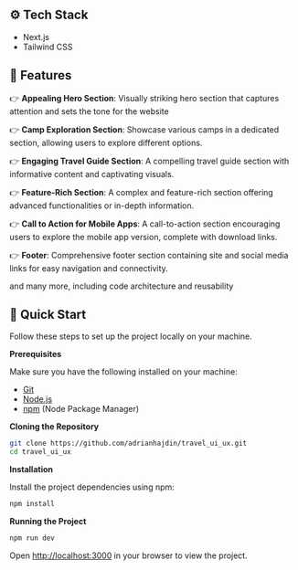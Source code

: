 


## <a name="tech-stack">⚙️ Tech Stack</a>

- Next.js
- Tailwind CSS

## <a name="features">🔋 Features</a>

👉 **Appealing Hero Section**: Visually striking hero section that captures attention and sets the tone for the website

👉 **Camp Exploration Section**: Showcase various camps in a dedicated section, allowing users to explore different options.

👉 **Engaging Travel Guide Section**: A compelling travel guide section with informative content and captivating visuals.

👉 **Feature-Rich Section**: A complex and feature-rich section offering advanced functionalities or in-depth information.

👉 **Call to Action for Mobile Apps**: A call-to-action section encouraging users to explore the mobile app version, complete with download links.

👉 **Footer**: Comprehensive footer section containing site and social media links for easy navigation and connectivity.

and many more, including code architecture and reusability 

## <a name="quick-start">🤸 Quick Start</a>

Follow these steps to set up the project locally on your machine.

**Prerequisites**

Make sure you have the following installed on your machine:

- [Git](https://git-scm.com/)
- [Node.js](https://nodejs.org/en)
- [npm](https://www.npmjs.com/) (Node Package Manager)

**Cloning the Repository**

```bash
git clone https://github.com/adrianhajdin/travel_ui_ux.git
cd travel_ui_ux
```

**Installation**

Install the project dependencies using npm:

```bash
npm install
```

**Running the Project**

```bash
npm run dev
```

Open [http://localhost:3000](http://localhost:3000) in your browser to view the project.

